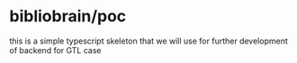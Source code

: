# bibliobrain/poc
this is a simple typescript skeleton that we will use for further development of backend for GTL case
